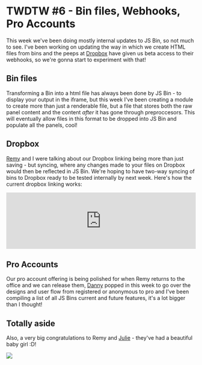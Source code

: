 # TWDTW #6 - Bin files, Webhooks, Pro Accounts

This week we've been doing mostly internal updates to JS Bin, so not much to see. I've been working on updating the way in which we create HTML
files from bins and the peeps at [Dropbox](http://dropbox.com) have given us beta access to their webhooks, so we're gonna start to experiment with
that! 

## Bin files

Transforming a Bin into a html file has always been done by JS Bin - to display your output in the iframe, but this week I've been creating a module
to create more than just a renderable file, but a file that stores both the raw panel content and the content *after* it has gone through 
preproccesors. This will eventually allow files in this format to be dropped into JS Bin and populate all the panels, cool!

## Dropbox

[Remy](https://twitter.com/rem) and I were talking about our Dropbox linking being more than just saving - but syncing, where any changes made to your files on Dropbox would then be reflected in JS Bin. We're hoping to have two-way 
syncing of bins to Dropbox ready to be tested internally by next week. Here's how the current dropbox linking works:
<div class="embed-container">
 <iframe name='quickcast' src='http://quick.as/embed/4qb1f7bg' scrolling='no' frameborder='0' width='100%' allowfullscreen></iframe><script src='http://quick.as/embed/script/1.50'></script>
</div>

## Pro Accounts

Our pro account offering is being polished for when Remy returns to the office and we can release them, [Danny](https://twitter.com/yandle) popped in
this week to go over the designs and user flow from registered or anonymous to pro and I've been compiling a list of all JS Bins current and future 
features, it's a lot bigger than I thought!

## Totally aside

Also, a very big congratulations to Remy and [Julie](https://twitter.com/jullieanne) - they've had a beautiful baby girl :D!

![](/images/twdtw/6/baby.png)
